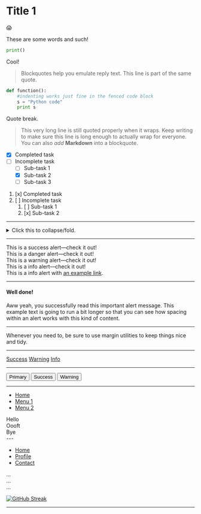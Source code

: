 # Title 1

:scream:


These are some words and such!

```python
print()
```

Cool!

> Blockquotes help you emulate reply text.
> This line is part of the same quote.

```python
def function():
    #indenting works just fine in the fenced code block
    s = "Python code"
    print s
```

Quote break.

> This very long line is still quoted properly when it wraps. Keep writing to make sure this line is long enough to actually wrap for everyone. You can also _add_ **Markdown** into a blockquote.

-   [x] Completed task
-   [ ] Incomplete task
    -   [ ] Sub-task 1
    -   [x] Sub-task 2
    -   [ ] Sub-task 3

1.  [x] Completed task
2.  [ ] Incomplete task
    1.  [ ] Sub-task 1
    2.  [x] Sub-task 2

* * *

   <p>
   <details>
   <summary>Click this to collapse/fold.</summary>

   These details <em>remain</em> <strong>hidden</strong> until expanded.

   <pre><code>PASTE LOGS HERE</code></pre>

   </details>
   </p>

* * *

<div class="alert alert-success" role="alert">
  This is a success alert—check it out!
</div>
<div class="alert alert-danger" role="alert">
  This is a danger alert—check it out!
</div>
<div class="alert alert-warning" role="alert">
  This is a warning alert—check it out!
</div>
<div class="alert alert-info" role="alert">
  This is a info alert—check it out!
</div>
<div class="alert alert-info" role="alert">
  This is a info alert with <a href="#" class="alert-link">an example link</a>.
</div>

* * *

<div class="alert alert-success" role="alert">
  <h4 class="alert-heading">Well done!</h4>
  <p>Aww yeah, you successfully read this important alert message. This example text is going to run a bit longer so that you can see how spacing within an alert works with this kind of content.</p>
  <hr>
  <p class="mb-0">Whenever you need to, be sure to use margin utilities to keep things nice and tidy.</p>
</div>

* * *

<a href="#" class="badge badge-success">Success</a>
<a href="#" class="badge badge-warning">Warning</a>
<a href="#" class="badge badge-info">Info</a>

* * *

<button type="button" class="btn btn-primary">Primary</button>
<button type="button" class="btn btn-success">Success</button>
<button type="button" class="btn btn-warning">Warning</button>

* * *

<ul class="nav nav-pills">
  <li class="nav-item">
    <a class="nav-link active" data-bs-toggle="pill" href="#home">Home</a>
  </li>
  <li class="nav-item">
    <a class="nav-link" data-bs-toggle="pill" href="#menu1">Menu 1</a>
  </li>
  <li class="nav-item">
    <a class="nav-link" data-bs-toggle="pill" href="#menu2">Menu 2</a>
  </li>
</ul>

<!-- Tab panes -->

<div class="tab-content">
  <div class="tab-pane container active" id="home">Hello</div>
  <div class="tab-pane container fade" id="menu1">Oooft</div>
  <div class="tab-pane container fade" id="menu2">Bye</div>
</div>
---
<ul class="nav nav-tabs" id="myTab" role="tablist">
  <li class="nav-item">
    <a class="nav-link active" id="home-tab" data-toggle="tab" href="#home" role="tab" aria-controls="home" aria-selected="true">Home</a>
  </li>
  <li class="nav-item">
    <a class="nav-link" id="profile-tab" data-toggle="tab" href="#profile" role="tab" aria-controls="profile" aria-selected="false">Profile</a>
  </li>
  <li class="nav-item">
    <a class="nav-link" id="contact-tab" data-toggle="tab" href="#contact" role="tab" aria-controls="contact" aria-selected="false">Contact</a>
  </li>
</ul>
<div class="tab-content" id="myTabContent">
  <div class="tab-pane fade show active" id="home" role="tabpanel" aria-labelledby="home-tab">...</div>
  <div class="tab-pane fade" id="profile" role="tabpanel" aria-labelledby="profile-tab">...</div>
  <div class="tab-pane fade" id="contact" role="tabpanel" aria-labelledby="contact-tab">...</div>
</div>

[![GitHub Streak](https://github-readme-streak-stats.herokuapp.com/?user=becausejustyn)](https://git.io/streak-stats)


* * *
